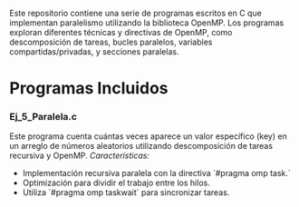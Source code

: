 Este repositorio contiene una serie de programas escritos en C que implementan paralelismo utilizando la biblioteca OpenMP. Los programas exploran diferentes técnicas y directivas de OpenMP, como descomposición de tareas, bucles paralelos, variables compartidas/privadas, y secciones paralelas.

# Programas Incluidos
### Ej_5_Paralela.c
Este programa cuenta cuántas veces aparece un valor específico (key) en un arreglo de números aleatorios utilizando descomposición de tareas recursiva y OpenMP.
*Características:*
- Implementación recursiva paralela con la directiva ´#pragma omp task.`
- Optimización para dividir el trabajo entre los hilos.
- Utiliza ´#pragma omp taskwait´ para sincronizar tareas.
